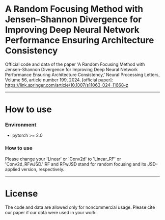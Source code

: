 # A Random Focusing Method with Jensen–Shannon Divergence for Improving Deep Neural Network Performance Ensuring Architecture Consistency

Official code and data of the paper 'A Random Focusing Method with Jensen–Shannon Divergence for Improving Deep Neural Network Performance Ensuring Architecture Consistency,' Neural Processing Letters, Volume 56, article number 199, 2024. 
[official paper]: https://link.springer.com/article/10.1007/s11063-024-11668-z

---
# How to use
### Environment
* pytorch >= 2.0

  
### How to use
Please change your 'Linear' or 'Conv2d' to 'Linear_RF' or 'Conv2d_RFwJSD.'
RF and RFwJSD stand for random focusing and its JSD-applied version, respectively.

---
# License
The code and data are allowed only for noncommercial usage. Please cite our paper if our data were used in your work.

